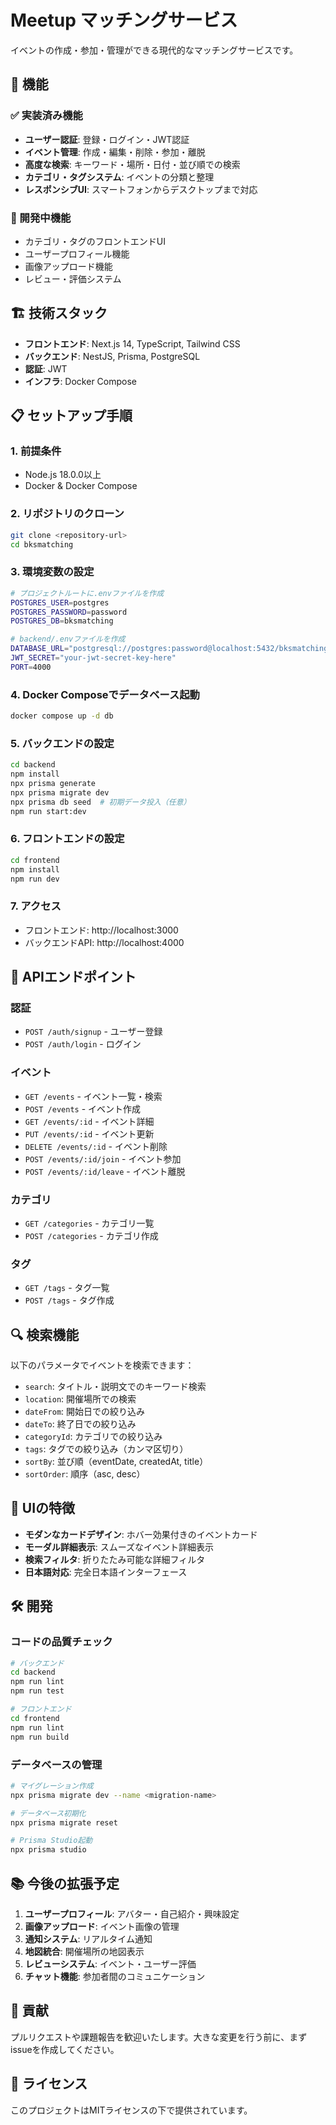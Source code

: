 # Meetup マッチングサービス

イベントの作成・参加・管理ができる現代的なマッチングサービスです。

## 🚀 機能

### ✅ 実装済み機能
- **ユーザー認証**: 登録・ログイン・JWT認証
- **イベント管理**: 作成・編集・削除・参加・離脱
- **高度な検索**: キーワード・場所・日付・並び順での検索
- **カテゴリ・タグシステム**: イベントの分類と整理
- **レスポンシブUI**: スマートフォンからデスクトップまで対応

### 🔄 開発中機能
- カテゴリ・タグのフロントエンドUI
- ユーザープロフィール機能
- 画像アップロード機能
- レビュー・評価システム

## 🏗️ 技術スタック

- **フロントエンド**: Next.js 14, TypeScript, Tailwind CSS
- **バックエンド**: NestJS, Prisma, PostgreSQL
- **認証**: JWT
- **インフラ**: Docker Compose

## 📋 セットアップ手順

### 1. 前提条件
- Node.js 18.0.0以上
- Docker & Docker Compose

### 2. リポジトリのクローン
```bash
git clone <repository-url>
cd bksmatching
```

### 3. 環境変数の設定
```bash
# プロジェクトルートに.envファイルを作成
POSTGRES_USER=postgres
POSTGRES_PASSWORD=password
POSTGRES_DB=bksmatching

# backend/.envファイルを作成
DATABASE_URL="postgresql://postgres:password@localhost:5432/bksmatching?schema=public"
JWT_SECRET="your-jwt-secret-key-here"
PORT=4000
```

### 4. Docker Composeでデータベース起動
```bash
docker compose up -d db
```

### 5. バックエンドの設定
```bash
cd backend
npm install
npx prisma generate
npx prisma migrate dev
npx prisma db seed  # 初期データ投入（任意）
npm run start:dev
```

### 6. フロントエンドの設定
```bash
cd frontend
npm install
npm run dev
```

### 7. アクセス
- フロントエンド: http://localhost:3000
- バックエンドAPI: http://localhost:4000

## 📝 APIエンドポイント

### 認証
- `POST /auth/signup` - ユーザー登録
- `POST /auth/login` - ログイン

### イベント
- `GET /events` - イベント一覧・検索
- `POST /events` - イベント作成
- `GET /events/:id` - イベント詳細
- `PUT /events/:id` - イベント更新
- `DELETE /events/:id` - イベント削除
- `POST /events/:id/join` - イベント参加
- `POST /events/:id/leave` - イベント離脱

### カテゴリ
- `GET /categories` - カテゴリ一覧
- `POST /categories` - カテゴリ作成

### タグ
- `GET /tags` - タグ一覧
- `POST /tags` - タグ作成

## 🔍 検索機能

以下のパラメータでイベントを検索できます：

- `search`: タイトル・説明文でのキーワード検索
- `location`: 開催場所での検索
- `dateFrom`: 開始日での絞り込み
- `dateTo`: 終了日での絞り込み
- `categoryId`: カテゴリでの絞り込み
- `tags`: タグでの絞り込み（カンマ区切り）
- `sortBy`: 並び順（eventDate, createdAt, title）
- `sortOrder`: 順序（asc, desc）

## 🎨 UIの特徴

- **モダンなカードデザイン**: ホバー効果付きのイベントカード
- **モーダル詳細表示**: スムーズなイベント詳細表示
- **検索フィルタ**: 折りたたみ可能な詳細フィルタ
- **日本語対応**: 完全日本語インターフェース

## 🛠️ 開発

### コードの品質チェック
```bash
# バックエンド
cd backend
npm run lint
npm run test

# フロントエンド
cd frontend
npm run lint
npm run build
```

### データベースの管理
```bash
# マイグレーション作成
npx prisma migrate dev --name <migration-name>

# データベース初期化
npx prisma migrate reset

# Prisma Studio起動
npx prisma studio
```

## 📚 今後の拡張予定

1. **ユーザープロフィール**: アバター・自己紹介・興味設定
2. **画像アップロード**: イベント画像の管理
3. **通知システム**: リアルタイム通知
4. **地図統合**: 開催場所の地図表示
5. **レビューシステム**: イベント・ユーザー評価
6. **チャット機能**: 参加者間のコミュニケーション

## 🤝 貢献

プルリクエストや課題報告を歓迎いたします。大きな変更を行う前に、まずissueを作成してください。

## 📄 ライセンス

このプロジェクトはMITライセンスの下で提供されています。